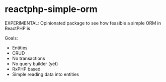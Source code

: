# reactphp-simple-orm

EXPERIMENTAL: Opinionated package to see how feasible a simple ORM in ReactPHP is

Goals:
* Entities
* CRUD
* No transactions
* No query builder (yet)
* RxPHP based
* Simple reading data into entities
